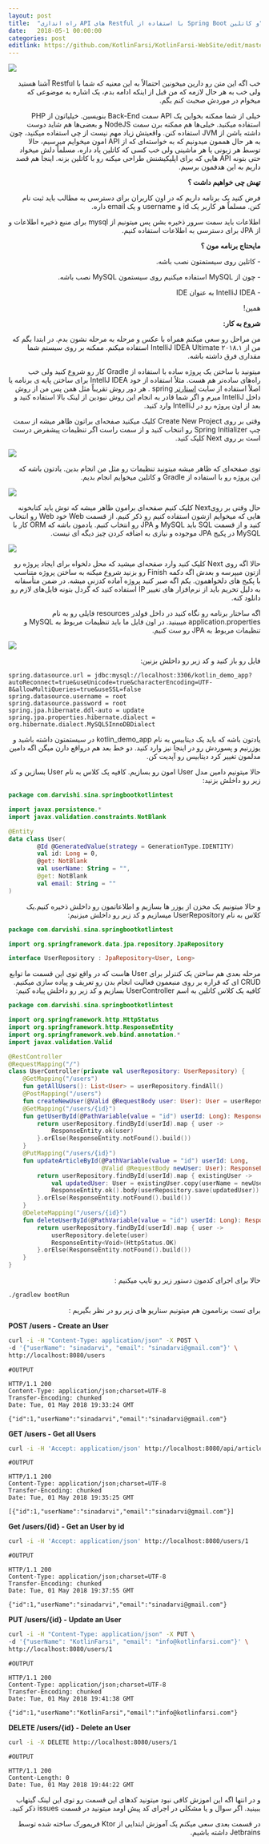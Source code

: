 ```yaml
---
layout: post
title:  "راه اندازی API های Restful با استفاده از Spring Boot و کاتلین"
date:   2018-05-1 00:00:00
categories: post
editlink: https://github.com/KotlinFarsi/KotlinFarsi-WebSite/edit/master/_post/2018-5-01-running-restful-app-with-spring-boot-and-kotlin/2018-5-01-running-restful-app-with-spring-boot-and-kotlin.md
---
```


<p style="width: calc(100% + 60px);">
<img src="\assets\img\posts\2018-5-1-running-restful-app-with-spring-boot-and-kotlin\kotlin-spring-boot-restful-web-service.jpg" />
</p>

<div dir="rtl" markdown="1">

خب اگه این متن رو دارین میخونین احتمالاً به این معنیه که شما با Restful آشنا هستید ولی خب به هر حال لازمه که من قبل از اینکه ادامه بدم، یک اشاره به موضوعی که میخوام در موردش صحبت کنم بگم.

خیلی از شما ممکنه بخواین یک API سمت Back-End بنویسین. خیلیاتون از PHP استفاده میکنید. خیلی‌ها هم ممکنه برن سمت NodeJS و بعضی‌ها هم شاید دوست داشته باشن از JVM استفاده کنن. واقعیتش زیاد مهم نیست از چی استفاده میکنید، چون به هر حال هممون میدونیم که به خواسته‌ای که از API امون میخوایم میرسیم، حالا توسط هر زبونی یا هر ماشینی ولی خب کسی که کاتلین یاد داره، مسلماً دلش میخواد حتی بتونه API هایی که برای اپلیکیشنش طراحی میکنه رو با کاتلین بزنه. اینجا هم قصد داریم به این هدفمون برسیم.

**تهش چی خواهیم داشت ؟**

فرض کنید یک برنامه داریم که در اون کاربران برای دسترسی به مطالب باید ثبت نام کنن. مسلماً هر کاربر یک id و username و یک email داره.

اطلاعات باید سمت سرور ذخیره بشن پس میتونیم از mysql برای منبع ذخیره اطلاعات و از JPA برای دسترسی به اطلاعات استفاده کنیم.

**مایحتاج برنامه مون ؟**

\- کاتلین روی سیستمتون نصب باشه.

\- چون از MySQL استفاده میکنیم روی سیستمون MySQL نصب باشه.

\- IntelliJ IDEA به عنوان IDE

همین!

**شروع به کار:**

من مراحل رو سعی میکنم همراه با عکس و مرحله به مرحله نشون بدم. در ابتدا بگم که من از IntelliJ IDEA Ultimate ۲۰۱۸.۱ استفاده میکنم. ممکنه بر روی سیستم شما مقداری فرق داشته باشه.

میتونید با ساختن یک پروژه ساده با استفاده از Gradle کار رو شروع کنید ولی خب راه‌های ساده‌تر هم هست. مثلاً استفاده از خود IntellJ IDEA برای ساختن پایه ی برنامه یا اصلاً استفاده از سایت [استارتر](http://start.spring.io/) spring . هر دور روش تقریباً مثل همن پس من از روش داخل IntelliJ میرم و اگر شما قادر به انجام این روش نبودین از لینک بالا استفاده کنید و بعد از اون پروژه رو در IntelliJ وارد کنید.

وقتی بر روی Create New Project کلیک میکنید صفحه‌ای براتون ظاهر میشه از سمت چپ Spring Initializer رو انتخاب کنید و از سمت راست اگر تنظیمات پیشفرض درست است بر روی Next کلیک کنید.

</div>

<p style="width: calc(100% + 60px);">
<img src="\assets\img\posts\2018-5-1-running-restful-app-with-spring-boot-and-kotlin\new-project.png" />
</p>

<div dir="rtl" markdown="1">

توی صفحه‌ای که ظاهر میشه میتونید تنظیمات رو مثل من انجام بدین. یادتون باشه که این پروژه رو با استفاده از Gradle و کاتلین میخوایم انجام بدیم.

</div>

<p style="width: calc(100% + 60px);">
<img src="\assets\img\posts\2018-5-1-running-restful-app-with-spring-boot-and-kotlin\new-project2.png" />
</p>

<div dir="rtl" markdown="1">

حال وقتی بر رویNext کلیک کنیم صفحه‌ای برامون ظاهر میشه که توش باید کتابخونه هایی که میخوایم ازشون استفاده کنیم رو ذکر کنیم. از قسمت Web خود Web رو انتخاب کنید و از قسمت SQL باید MySQL و JPA رو انتخاب کنیم. یادمون باشه که ORM کار با MySQL در پکیج JPA موجوده و نیازی به اضافه کردن چیز دیگه ای نیست.

</div>

<p style="width: calc(100% + 60px);">
<img src="\assets\img\posts\2018-5-1-running-restful-app-with-spring-boot-and-kotlin\new-project3.png" />
</p>


<div dir="rtl" markdown="1">

حالا اگه روی Next کلیک کنید وارد صفحه‌ای میشید که محل دلخواه برای ایجاد پروژه رو ازتون میپرسه و بعدش اگه دکمه Finish رو بزنید شروع میکنه به ساختن پروژه متناسب با پکیج های دلخواهمون. یکم اگه صبر کنید پروژه آماده کدزنی میشه. در ضمن متأسفانه به دلیل تحریم باید از نرم‌افزار های تغییر IP استفاده کنید که گردل بتونه فایل‌های لازم رو دانلود کنه.

اگه ساختار برنامه رو نگاه کنید در داخل فولدر resources فایلی رو به نام application.properties میبینید. در اون فایل ما باید تنظیمات مربوط به MySQL و تنظیمات مربوط ‌به JPA رو ست کنیم.

</div>

<p style="width: calc(100% + 60px);">
<img src="\assets\img\posts\2018-5-1-running-restful-app-with-spring-boot-and-kotlin\tree.png" />
</p>

<div dir="rtl" markdown="1">

فایل رو باز کنید و کد زیر رو داخلش بزنین:

</div>

```properties
spring.datasource.url = jdbc:mysql://localhost:3306/kotlin_demo_app?autoReconnect=true&useUnicode=true&characterEncoding=UTF-8&allowMultiQueries=true&useSSL=false
spring.datasource.username = root
spring.datasource.password = root
spring.jpa.hibernate.ddl-auto = update
spring.jpa.properties.hibernate.dialect = org.hibernate.dialect.MySQL5InnoDBDialect
```

<div dir="rtl" markdown="1">

یادتون باشه که باید یک دیتابیس به نام kotlin_demo_app در سیستمتون داشته باشید و یوزرنیم و پسوردش رو در اینجا نیز وارد کنید. دو خط بعد هم درواقع دارن میگن اگه دامین مدلمون تغییر کرد دیتابیس رو آپدیت کن.

حالا میتونیم دامین مدل User امون رو بسازیم. کافیه یک کلاس به نام User بسازین و کد زیر رو داخلش بزنید:

</div>

```kotlin
package com.darvishi.sina.springbootkotlintest

import javax.persistence.*
import javax.validation.constraints.NotBlank

@Entity
data class User(
        @Id @GeneratedValue(strategy = GenerationType.IDENTITY)
        val id: Long = 0,
        @get: NotBlank
        val userName: String = "",
        @get: NotBlank
        val email: String = ""
)
```

<div dir="rtl" markdown="1">

و حالا میتونیم یک مخزن از یوزر ها بسازیم و اطلاعاتمون رو داخلش ذخیره کنیم.یک کلاس به نام UserRepository میسازیم و کد زیر رو داخلش میزنیم:

</div>

```kotlin
package com.darvishi.sina.springbootkotlintest

import org.springframework.data.jpa.repository.JpaRepository

interface UserRepository : JpaRepository<User, Long>
```

<div dir="rtl" markdown="1">

مرحله بعدی هم ساختن یک کنترلر برای User هاست که در واقع توی این قسمت ما توابع CRUD ای که قراره بر روی منبعمون فعالیت انجام بدن رو تعریف و پیاده سازی میکنیم. کافیه یک کلاس کاتلین به اسم UserController بسازیم و کد زیر رو داخلش پیاده کنیم:

</div>

```kotlin
package com.darvishi.sina.springbootkotlintest

import org.springframework.http.HttpStatus
import org.springframework.http.ResponseEntity
import org.springframework.web.bind.annotation.*
import javax.validation.Valid

@RestController
@RequestMapping("/")
class UserController(private val userRepository: UserRepository) {
    @GetMapping("/users")
    fun getAllUsers(): List<User> = userRepository.findAll()
    @PostMapping("/users")
    fun createNewUser(@Valid @RequestBody user: User): User = userRepository.save(user)
    @GetMapping("/users/{id}")
    fun getUserById(@PathVariable(value = "id") userId: Long): ResponseEntity<User>{
        return userRepository.findById(userId).map { user ->
            ResponseEntity.ok(user)
        }.orElse(ResponseEntity.notFound().build())
    }
    @PutMapping("/users/{id}")
    fun updateArticleById(@PathVariable(value = "id") userId: Long,
                          @Valid @RequestBody newUser: User): ResponseEntity<User>{
        return userRepository.findById(userId).map { existingUser ->
            val updatedUser: User = existingUser.copy(userName = newUser.userName, email = newUser.email)
            ResponseEntity.ok().body(userRepository.save(updatedUser))
        }.orElse(ResponseEntity.notFound().build())
    }
    @DeleteMapping("/users/{id}")
    fun deleteUserById(@PathVariable(value = "id") userId: Long): ResponseEntity<Void> {
        return userRepository.findById(userId).map { user ->
            userRepository.delete(user)
            ResponseEntity<Void>(HttpStatus.OK)
        }.orElse(ResponseEntity.notFound().build())
    }
}
```

<div dir="rtl" markdown="1">

حالا برای اجرای کدمون دستور زیر رو تایپ میکنیم : 

</div>

```bash
./gradlew bootRun
```

<div dir="rtl" markdown="1">

برای تست برناممون هم میتونیم سناریو های زیر رو در نظر بگیریم :

</div>

**POST /users - Create an User**

```bash
curl -i -H "Content-Type: application/json" -X POST \
-d '{"userName": "sinadarvi", "email": "sinadarvi@gmail.com"}' \
http://localhost:8080/users
```

```
#OUTPUT

HTTP/1.1 200 
Content-Type: application/json;charset=UTF-8
Transfer-Encoding: chunked
Date: Tue, 01 May 2018 19:33:24 GMT

{"id":1,"userName":"sinadarvi","email":"sinadarvi@gmail.com"}
```



**GET /users - Get all Users**

```bash
curl -i -H 'Accept: application/json' http://localhost:8080/api/articles
```

```
#OUTPUT

HTTP/1.1 200 
Content-Type: application/json;charset=UTF-8
Transfer-Encoding: chunked
Date: Tue, 01 May 2018 19:35:25 GMT

[{"id":1,"userName":"sinadarvi","email":"sinadarvi@gmail.com"}]
```



**Get /users/{id} - Get an User by id**

```bash
curl -i -H 'Accept: application/json' http://localhost:8080/users/1
```

```
#OUTPUT

HTTP/1.1 200 
Content-Type: application/json;charset=UTF-8
Transfer-Encoding: chunked
Date: Tue, 01 May 2018 19:37:55 GMT

{"id":1,"userName":"sinadarvi","email":"sinadarvi@gmail.com"}
```



**PUT /users/{id} - Update an User**

```bash
curl -i -H "Content-Type: application/json" -X PUT \
-d '{"userName": "KotlinFarsi", "email": "info@kotlinfarsi.com"}' \
http://localhost:8080/users/1
```

```
#OUTPUT

HTTP/1.1 200 
Content-Type: application/json;charset=UTF-8
Transfer-Encoding: chunked
Date: Tue, 01 May 2018 19:41:38 GMT

{"id":1,"userName":"KotlinFarsi","email":"info@kotlinfarsi.com"}
```



**DELETE /users/{id} - Delete an User**

```bash
curl -i -X DELETE http://localhost:8080/users/1   
```

```
#OUTPUT

HTTP/1.1 200 
Content-Length: 0
Date: Tue, 01 May 2018 19:44:22 GMT
```

<div dir="rtl" markdown="1">

و در انتها اگه این اموزش کافی نبود میتونید کدهای این قسمت رو توی این لینک گیتهاب ببینید. اگر سوال و یا مشکلی در اجرای کد پیش اومد میتونید در قسمت issues ذکر کنید.

در قسمت بعدی سعی میکنم یک آموزش ابتدایی از Ktor فریمورک ساخته شده توسط Jetbrains داشته باشیم.

</div>
